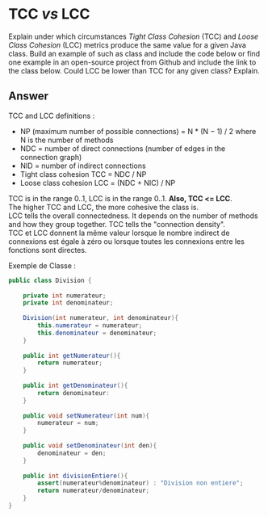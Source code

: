 # TCC *vs* LCC

Explain under which circumstances *Tight Class Cohesion* (TCC) and *Loose Class Cohesion* (LCC) metrics produce the same value for a given Java class. Build an example of such as class and include the code below or find one example in an open-source project from Github and include the link to the class below. Could LCC be lower than TCC for any given class? Explain.

## Answer

TCC and LCC definitions :  
- NP (maximum number of possible connections) = N * (N − 1) / 2 where N is the number of methods
- NDC = number of direct connections (number of edges in the connection graph)
- NID = number of indirect connections
- Tight class cohesion TCC = NDC / NP
- Loose class cohesion LCC = (NDC + NIC) / NP  

TCC is in the range 0..1, LCC is in the range 0..1. **Also, TCC <= LCC**.  
The higher TCC and LCC, the more cohesive the class is.  
LCC tells the overall connectedness. It depends on the number of methods and how they group together.
TCC tells the "connection density".  
TCC et LCC donnent la même valeur lorsque le nombre indirect de connexions est égale à zéro ou lorsque toutes les connexions entre les fonctions sont directes.

Exemple de Classe :
```java
public class Division {
 
    private int numerateur;
    private int denominateur;
 
    Division(int numerateur, int denominateur){
        this.numerateur = numerateur;
        this.denominateur = denominateur;
    }
 
    public int getNumerateur(){
        return numerateur;
    }
 
    public int getDenominateur(){
        return denominateur:
    }
 
    public void setNumerateur(int num){
        numerateur = num;
    }
 
    public void setDenominateur(int den){
        denominateur = den;
    }
 
    public int divisionEntiere(){
        assert(numerateur%denominateur) : "Division non entiere";
        return numerateur/denominateur;    
    }
}

```